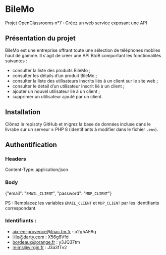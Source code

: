 # BileMo
Projet OpenClassrooms n°7 : Créez un web service exposant une API

## Présentation du projet
BileMo est une entreprise offrant toute une sélection de téléphones mobiles haut de gamme.
Il s'agit de créer une API BtoB comportant les fonctionalités suivantes :
- consulter la liste des produits BileMo ;
- consulter les détails d’un produit BileMo ;
- consulter la liste des utilisateurs inscrits liés à un client sur le site web ;
- consulter le détail d’un utilisateur inscrit lié à un client ;
- ajouter un nouvel utilisateur lié à un client ;
- supprimer un utilisateur ajouté par un client.


## Installation
Clônez le repisoty GitHub et migrez la base de données incluse dans le livrabe sur un serveur ≥ PHP 8 (identifiants à modifier dans le fichier `.env`).

## Authentification

### Headers
Content-Type: application/json

### Body
{"email": "`EMAIL_CLIENT`", "password": "`MDP_CLIENT`"}

PS : Remplacez les variables `EMAIL_CLIENT` et `MDP_CLIENT` par les identifiants correspondant.

### Identifiants :
- aix-en-provence@fnac.tm.fr : p2g5AE8q
- lille@darty.com : X56g6Vfd
- bordeaux@orange.fr : y3JQ37tm
- reims@virgin.fr : J3a3fTv2